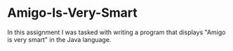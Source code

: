 # Amigo-Is-Very-Smart
In this assignment I was tasked with writing a program that displays "Amigo is very smart" in the Java language.
